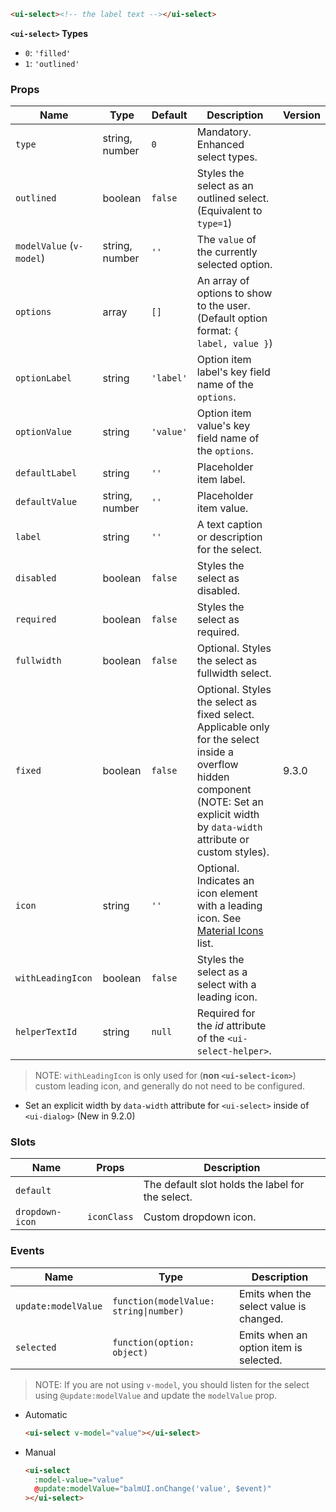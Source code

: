```html
<ui-select><!-- the label text --></ui-select>
```

**`<ui-select>` Types**

- `0`: `'filled'`
- `1`: `'outlined'`

### Props

| Name                     | Type           | Default   | Description                                                                                                                                                                              | Version |
| ------------------------ | -------------- | --------- | ---------------------------------------------------------------------------------------------------------------------------------------------------------------------------------------- | ------- |
| `type`                   | string, number | `0`       | Mandatory. Enhanced select types.                                                                                                                                                        |         |
| `outlined`               | boolean        | `false`   | Styles the select as an outlined select. (Equivalent to `type=1`)                                                                                                                        |         |
| `modelValue` (`v-model`) | string, number | `''`      | The `value` of the currently selected option.                                                                                                                                            |         |
| `options`                | array          | `[]`      | An array of options to show to the user. (Default option format: `{ label, value }`)                                                                                                     |         |
| `optionLabel`            | string         | `'label'` | Option item label's key field name of the `options`.                                                                                                                                     |         |
| `optionValue`            | string         | `'value'` | Option item value's key field name of the `options`.                                                                                                                                     |         |
| `defaultLabel`           | string         | `''`      | Placeholder item label.                                                                                                                                                                  |         |
| `defaultValue`           | string, number | `''`      | Placeholder item value.                                                                                                                                                                  |         |
| `label`                  | string         | `''`      | A text caption or description for the select.                                                                                                                                            |         |
| `disabled`               | boolean        | `false`   | Styles the select as disabled.                                                                                                                                                           |         |
| `required`               | boolean        | `false`   | Styles the select as required.                                                                                                                                                           |         |
| `fullwidth`              | boolean        | `false`   | Optional. Styles the select as fullwidth select.                                                                                                                                         |         |
| `fixed`                  | boolean        | `false`   | Optional. Styles the select as fixed select. Applicable only for the select inside a overflow hidden component (NOTE: Set an explicit width by `data-width` attribute or custom styles). | 9.3.0   |
| `icon`                   | string         | `''`      | Optional. Indicates an icon element with a leading icon. See [Material Icons](/#/icons) list.                                                                                            |         |
| `withLeadingIcon`        | boolean        | `false`   | Styles the select as a select with a leading icon.                                                                                                                                       |         |
| `helperTextId`           | string         | `null`    | Required for the _id_ attribute of the `<ui-select-helper>`.                                                                                                                             |         |

> NOTE: `withLeadingIcon` is only used for (**non `<ui-select-icon>`**) custom leading icon, and generally do not need to be configured.

- Set an explicit width by `data-width` attribute for `<ui-select>` inside of `<ui-dialog>` (New in 9.2.0)

### Slots

| Name            | Props       | Description                                      |
| --------------- | ----------- | ------------------------------------------------ |
| `default`       |             | The default slot holds the label for the select. |
| `dropdown-icon` | `iconClass` | Custom dropdown icon.                            |

### Events

| Name                | Type                                   | Description                             |
| ------------------- | -------------------------------------- | --------------------------------------- |
| `update:modelValue` | `function(modelValue: string\|number)` | Emits when the select value is changed. |
| `selected`          | `function(option: object)`             | Emits when an option item is selected.  |

> NOTE: If you are not using `v-model`, you should listen for the select using `@update:modelValue` and update the `modelValue` prop.

- Automatic

  ```html
  <ui-select v-model="value"></ui-select>
  ```

- Manual

  ```html
  <ui-select
    :model-value="value"
    @update:modelValue="balmUI.onChange('value', $event)"
  ></ui-select>
  ```
